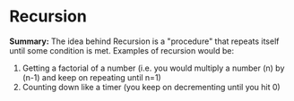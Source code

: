 # Recursion

**Summary:**
The idea behind Recursion is a "procedure" that repeats itself until some condition is met.  Examples of recursion would be:
1. Getting a factorial of a number (i.e. you would multiply a number (n) by (n-1) and keep on repeating until n=1)
2. Counting down like a timer (you keep on decrementing until you hit 0)
